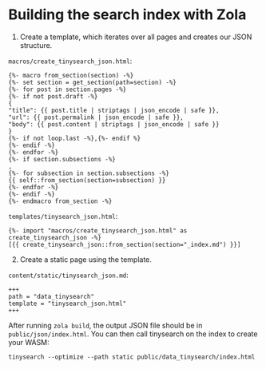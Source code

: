 # Building the search index with Zola

1. Create a template, which iterates over all pages and creates our JSON structure.

`macros/create_tinysearch_json.html`:

```liquid
{%- macro from_section(section) -%}
{%- set section = get_section(path=section) -%}
{%- for post in section.pages -%}
{%- if not post.draft -%}
{
"title": {{ post.title | striptags | json_encode | safe }},
"url": {{ post.permalink | json_encode | safe }},
"body": {{ post.content | striptags | json_encode | safe }}
}
{%- if not loop.last -%},{%- endif %}
{%- endif -%}
{%- endfor -%}
{%- if section.subsections -%}
,
{%- for subsection in section.subsections -%}
{{ self::from_section(section=subsection) }}
{%- endfor -%}
{%- endif -%}
{%- endmacro from_section -%}
```

`templates/tinysearch_json.html`:

```liquid
{%- import "macros/create_tinysearch_json.html" as create_tinysearch_json -%}
[{{ create_tinysearch_json::from_section(section="_index.md") }}]
```

2. Create a static page using the template.

`content/static/tinysearch_json.md`:

```
+++
path = "data_tinysearch"
template = "tinysearch_json.html"
+++
```

After running `zola build`, the output JSON file should be in `public/json/index.html`.
You can then call tinysearch on the index to create your WASM:

```
tinysearch --optimize --path static public/data_tinysearch/index.html
```
